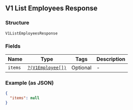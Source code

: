 ## V1 List Employees Response

### Structure

`V1ListEmployeesResponse`

### Fields

| Name | Type | Tags | Description |
|  --- | --- | --- | --- |
| `items` | [`?(V1Employee[])`](/doc/models/v1-employee.md) | Optional | -  |

### Example (as JSON)

```json
{
  "items": null
}
```

